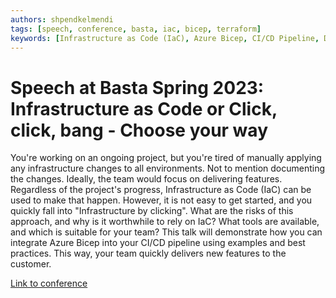```yaml
---
authors: shpendkelmendi
tags: [speech, conference, basta, iac, bicep, terraform]
keywords: [Infrastructure as Code (IaC), Azure Bicep, CI/CD Pipeline, DevOps, Automation, Cloud Infrastructure, Best Practices, Infrastructure Management, Continuous Deployment, Continuous Integration, Azure, Configuration as Code, Deployment Automation, Infrastructure Provisioning, Cloud Development, ClickOps vs. IaC, Developer Productivity, Feature Delivery, Environment Consistency, Infrastructure Governance]
---
```


# Speech at Basta Spring 2023: Infrastructure as Code or Click, click, bang - Choose your way

You're working on an ongoing project, but you're tired of manually applying any infrastructure changes to all environments. Not to mention documenting the changes. Ideally, the team would focus on delivering features.
Regardless of the project's progress, Infrastructure as Code (IaC) can be used to make that happen. However, it is not easy to get started, and you quickly fall into "Infrastructure by clicking". What are the risks of this approach, and why is it worthwhile to rely on IaC? What tools are available, and which is suitable for your team?
This talk will demonstrate how you can integrate Azure Bicep into your CI/CD pipeline using examples and best practices. This way, your team quickly delivers new features to the customer.

[Link to conference](https://basta.net/cloud-azure-serverless/infrastructure-as-code-oder-klick-klick-bang/)